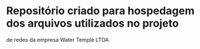 # Repositório criado para hospedagem dos arquivos utilizados no projeto
de redes da empresa Water Temple LTDA
